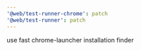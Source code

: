 ```yaml
---
'@web/test-runner-chrome': patch
'@web/test-runner': patch
---
```


use fast chrome-launcher installation finder
